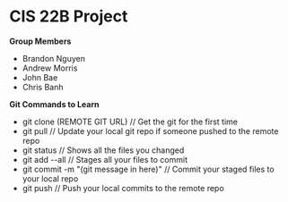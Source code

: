 # CIS 22B Project


**Group Members**

- Brandon Nguyen
- Andrew Morris
- John Bae
- Chris Banh

**Git Commands to Learn**

* git clone (REMOTE GIT URL) // Get the git for the first time
* git pull // Update your local git repo if someone pushed to the remote repo
* git status // Shows all the files you changed
* git add --all // Stages all your files to commit
* git commit -m "(git message in here)" // Commit your staged files to your local repo
* git push // Push your local commits to the remote repo
